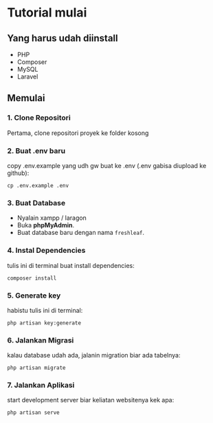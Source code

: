 # Tutorial mulai

## Yang harus udah diinstall


- PHP 
- Composer
- MySQL 
- Laravel 

## Memulai

### 1. Clone Repositori

Pertama, clone repositori proyek ke folder kosong


### 2. Buat .env baru

copy .env.example yang udh gw buat ke .env (.env gabisa diupload ke github):
```
cp .env.example .env
```

### 3. Buat Database

- Nyalain xampp / laragon
- Buka **phpMyAdmin**.
- Buat database baru dengan nama `freshleaf`.

### 4. Instal Dependencies

tulis ini di terminal buat install dependencies:
```
composer install
```

### 5. Generate key

habistu tulis ini di terminal:
```
php artisan key:generate
```

### 6. Jalankan Migrasi

kalau database udah ada, jalanin migration biar ada tabelnya:
```
php artisan migrate
```

### 7. Jalankan Aplikasi

start development server biar keliatan websitenya kek apa:
```
php artisan serve
```

### 